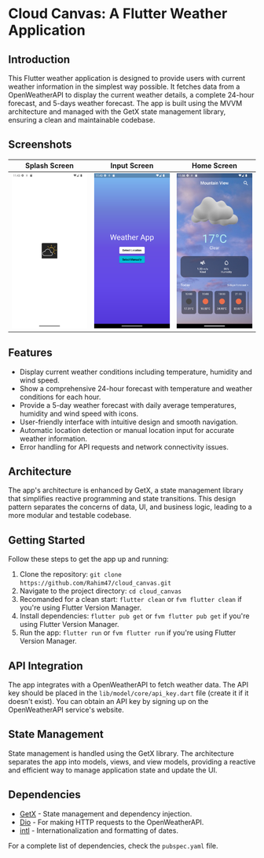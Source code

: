 # Cloud Canvas: A Flutter Weather Application

## Introduction

This Flutter weather application is designed to provide users with current weather information in the simplest way possible. It fetches data from a OpenWeatherAPI to display the current weather details, a complete 24-hour forecast, and 5-days weather forecast. The app is built using the MVVM architecture and managed with the GetX state management library, ensuring a clean and maintainable codebase.

## Screenshots

Splash Screen                    |  Input Screen                       |  Home Screen
:-------------------------------:|:-----------------------------------:|:-----------------------------------:
<img src="cloud_canvas.png">     |  <img src="cloud_canvas1.png">      |  <img src="cloud_canvas2.png">
<!-- <img src="cloud_canvas.png">
<img src="cloud_canvas1.png">
<img src="cloud_canvas2.png"> -->


## Features

- Display current weather conditions including temperature, humidity and wind speed.
- Show a comprehensive 24-hour forecast with temperature and weather conditions for each hour.
- Provide a 5-day weather forecast with daily average temperatures, humidity and wind speed with icons.
- User-friendly interface with intuitive design and smooth navigation.
- Automatic location detection or manual location input for accurate weather information.
- Error handling for API requests and network connectivity issues.

## Architecture

The app's architecture is enhanced by GetX, a state management library that simplifies reactive programming and state transitions. This design pattern separates the concerns of data, UI, and business logic, leading to a more modular and testable codebase.

## Getting Started

Follow these steps to get the app up and running:

1. Clone the repository: `git clone https://github.com/Rahim47/cloud_canvas.git`
2. Navigate to the project directory: `cd cloud_canvas`
3. Recomanded for a clean start: `flutter clean` or `fvm flutter clean` if you're using Flutter Version Manager.
4. Install dependencies: `flutter pub get` or `fvm flutter pub get` if you're using Flutter Version Manager.
5. Run the app: `flutter run` or `fvm flutter run` if you're using Flutter Version Manager.

## API Integration

The app integrates with a OpenWeatherAPI to fetch weather data. The API key should be placed in the `lib/model/core/api_key.dart` file (create it if it doesn't exist). You can obtain an API key by signing up on the OpenWeatherAPI service's website.

## State Management

State management is handled using the GetX library. The architecture separates the app into models, views, and view models, providing a reactive and efficient way to manage application state and update the UI.

## Dependencies

- [GetX](https://pub.dev/packages/get) - State management and dependency injection.
- [Dio](https://pub.dev/packages/dio) - For making HTTP requests to the OpenWeatherAPI.
- [intl](https://pub.dev/packages/intl) - Internationalization and formatting of dates.

For a complete list of dependencies, check the `pubspec.yaml` file.


